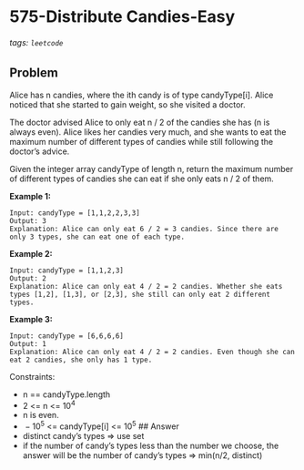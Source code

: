 # 575-Distribute Candies-Easy

###### tags: `leetcode`

## Problem

Alice has n candies, where the ith candy is of type candyType\[i\].
Alice noticed that she started to gain weight, so she visited a doctor.

The doctor advised Alice to only eat n / 2 of the candies she has (n is
always even). Alice likes her candies very much, and she wants to eat
the maximum number of different types of candies while still following
the doctor’s advice.

Given the integer array candyType of length n, return the maximum number
of different types of candies she can eat if she only eats n / 2 of
them.

**Example 1:**

    Input: candyType = [1,1,2,2,3,3]
    Output: 3
    Explanation: Alice can only eat 6 / 2 = 3 candies. Since there are only 3 types, she can eat one of each type.

**Example 2:**

    Input: candyType = [1,1,2,3]
    Output: 2
    Explanation: Alice can only eat 4 / 2 = 2 candies. Whether she eats types [1,2], [1,3], or [2,3], she still can only eat 2 different types.

**Example 3:**

    Input: candyType = [6,6,6,6]
    Output: 1
    Explanation: Alice can only eat 4 / 2 = 2 candies. Even though she can eat 2 candies, she only has 1 type.

Constraints:

-   n == candyType.length
-   2 &lt;= n &lt;= 10<sup>4</sup>
-   n is even.
-    − 10<sup>5</sup> &lt;= candyType\[i\] &lt;= 10<sup>5</sup> \#\#
    Answer
-   distinct candy’s types =&gt; use set
-   if the number of candy’s types less than the number we choose, the
    answer will be the number of candy’s types =&gt; min(n/2, distinct)
